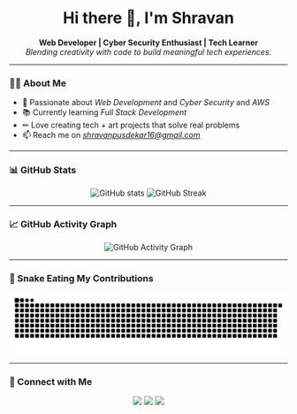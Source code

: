 <h1 align="center">Hi there 👋, I'm Shravan</h1>

<p align="center">
  
</p>

<p align="center">
  <strong>Web Developer | Cyber Security Enthusiast | Tech Learner</strong><br>
  <em>Blending creativity with code to build meaningful tech experiences.</em>
</p>

------

### 👨‍💻 About Me

- 🎯 Passionate about *Web Development* and *Cyber Security* and *AWS*
- 📚 Currently learning *Full Stack Development*
- ✏ Love creating tech + art projects that solve real problems
- 📫 Reach me on  *shravanpusdekar16@gmail.com*

---

### 📊 GitHub Stats

<p align="center">
  <img src="https://github-readme-stats.vercel.app/api?username=ShravanPusdekar&show_icons=true&theme=radical" alt="GitHub stats" height="160"/>
  <img src="https://github-readme-streak-stats.herokuapp.com?user=ShravanPusdekar&theme=radical" alt="GitHub Streak" height="160"/>
</p>

---

### 📈 GitHub Activity Graph

<p align="center">
  <img src="https://github-readme-activity-graph.vercel.app/graph?username=ShravanPusdekar&theme=react-dark&area=true&hide_border=true" alt="GitHub Activity Graph" />
</p>

---

### 🐍 Snake Eating My Contributions

<p align="center">
  <img src="https://github.com/jaydhurve09/jaydhurve09/raw/output/github-contribution-grid-snake.svg" alt="Snake animation" />
</p>

---

### 🔗 Connect with Me

<p align="center">
  <a href="https://shravanpusdekar.me/" target="_blank"><img src="https://img.shields.io/badge/Portfolio-000?style=for-the-badge&logo=vercel&logoColor=white" /></a>
  <a href="https://linkedin.com/in/shravanpusdekar" target="_blank"><img src="https://img.shields.io/badge/LinkedIn-0A66C2?style=for-the-badge&logo=linkedin&logoColor=white" /></a>
  <a href="mailto:shravanpusdekar16@gmail.com"><img src="https://img.shields.io/badge/Email-D14836?style=for-the-badge&logo=gmail&logoColor=white" /></a>
</p>

